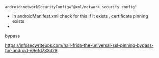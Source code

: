 
`android:networkSecurityConfig="@xml/network_security_config"`

- in androidManifest.xml check for this if it exists , certificate pinning exists
- 
bypass

https://infosecwriteups.com/hail-frida-the-universal-ssl-pinning-bypass-for-android-e9e1d733d29


